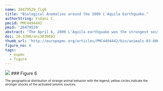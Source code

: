 ```yaml
---
name: 26479529_fig6
title: "Biological Anomalies around the 2009 L'Aquila Earthquake."
authorString: Fidani C.
pmcid: PMC4494442
pmid: '26479529'
abstract: "The April 6, 2009 L'Aquila earthquake was the strongest seismic event to occur in Italy over the last thirty years with a magnitude of M = 6.3. Around the time of the seismic swarm many instruments were operating in Central Italy, even if not dedicated to biological effects associated with the stress field variations, including seismicity. Testimonies were collected using a specific questionnaire immediately after the main shock, including data on earthquake lights, gas leaks, human diseases, and irregular animal behavior. The questionnaire was made up of a sequence of arguments, based upon past historical earthquake observations and compiled over seven months after the main shock. Data on animal behavior, before, during and after the main shocks, were analyzed in space/time distributions with respect to the epicenter area, evidencing the specific responses of different animals. Several instances of strange animal behavior were observed which could causally support the hypotheses that they were induced by the physical presence of gas, electric charges and electromagnetic waves in atmosphere. The aim of this study was to order the biological observations and thereby allow future work to determine whether these observations were influenced by geophysical parameters."
doi: 10.3390/ani3030693
thumb_url: 'http://europepmc.org/articles/PMC4494442/bin/animals-03-00693-g006.gif'
figure_no: 6
tags:
  - eupmc
  - figure
---
```

<img src='http://europepmc.org/articles/PMC4494442/bin/animals-03-00693-g006.jpg' style='max-height: 300px'>
### Figure 6
<p style='font-size: 10px;'>The geographical distribution of strange animal behavior with the legend; yellow circles indicate the stronger shocks of the activated seismic sources.</p>